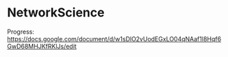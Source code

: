 # NetworkScience

Progress:
https://docs.google.com/document/d/w1sDlO2vUodEGxLO04qNAaf1l8Hqf6GwD68MHJKfRKlJs/edit